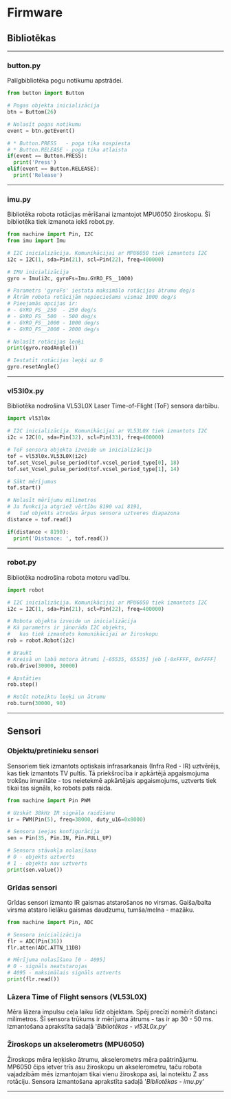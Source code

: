 # Firmware

## Bibliotēkas

---

### button.py


Palīgbibliotēka pogu notikumu apstrādei.

```python
from button import Button

# Pogas objekta inicializācija
btn = Buttom(26)

# Nolasīt pogas notikumu
event = btn.getEvent()

# * Button.PRESS   - poga tika nospiesta
# * Button.RELEASE - poga tika atlaista 
if(event == Button.PRESS):
  print('Press')
elif(event == Button.RELEASE):
  print('Release')
```

---

### imu.py

Bibliotēka robota rotācijas mērīšanai izmantojot MPU6050 žiroskopu.
Šī bibliotēka tiek izmanota iekš robot.py.

```python
from machine import Pin, I2C
from imu import Imu

# I2C inicializācija. Komunikācijai ar MPU6050 tiek izmantots I2C
i2c = I2C(1, sda=Pin(21), scl=Pin(22), freq=400000)

# IMU inicializācija
gyro = Imu(i2c, gyroFs=Imu.GYRO_FS__1000)

# Parametrs 'gyroFs' iestata maksimālo rotācijas ātrumu deg/s
# Ātrām robota rotācijām nepieciešams vismaz 1000 deg/s
# Pieejamās opcijas ir:
# - GYRO_FS__250  - 250 deg/s
# - GYRO_FS__500  - 500 deg/s
# - GYRO_FS__1000 - 1000 deg/s
# - GYRO_FS__2000 - 2000 deg/s

# Nolasīt rotācijas leņķi
print(gyro.readAngle())

# Iestatīt rotācijas leņķi uz 0
gyro.resetAngle()
```

---

### vl53l0x.py

Bibliotēka nodrošina VL53L0X Laser Time-of-Flight (ToF) sensora darbību.

```python
import vl53l0x

# I2C inicializācija. Komunikācijai ar VL53L0X tiek izmantots I2C
i2c = I2C(0, sda=Pin(32), scl=Pin(33), freq=400000)

# ToF sensora objekta izveide un inicializācija
tof = vl53l0x.VL53L0X(i2c)
tof.set_Vcsel_pulse_period(tof.vcsel_period_type[0], 18)
tof.set_Vcsel_pulse_period(tof.vcsel_period_type[1], 14)

# Sākt mērījumus
tof.start()

# Nolasīt mērījumu milimetros
# Ja funkcija atgriež vērtību 8190 vai 8191, 
#   tad objekts atrodas ārpus sensora uztveres diapazona
distance = tof.read()

if(distance < 8190):
  print('Distance: ', tof.read())

```

---

### robot.py

Bibliotēka nodrošina robota motoru vadību.

```python
import robot

# I2C inicializācija. Komunikācijai ar MPU6050 tiek izmantots I2C
i2c = I2C(1, sda=Pin(21), scl=Pin(22), freq=400000)

# Robota objekta izveide un inicializācija
# Kā parametrs ir jānorāda I2C objekts, 
#   kas tiek izmantots komunikācijai ar žiroskopu
rob = robot.Robot(i2c)

# Braukt
# Kreisā un labā motora ātrumi [-65535, 65535] jeb [-0xFFFF, 0xFFFF]
rob.drive(30000, 30000)

# Apstāties
rob.stop()

# Rotēt noteiktu leņķi un ātrumu
rob.turn(30000, 90)
```

---

## Sensori

### Objektu/pretinieku sensori

Sensoriem tiek izmantots optiskais infrasarkanais (Infra Red - IR) uztvērējs, kas tiek izmantots TV pultīs. Tā priekšrocība ir apkārtējā apgaismojuma trokšņu imunitāte - tos neietekmē apkārtējais apgaismojums, uztverts tiek tikai tas signāls, ko robots pats raida.

```python
from machine import Pin PWM

# Uzskāt 38kHz IR signāla raidīšanu
ir = PWM(Pin(5), freq=38000, duty_u16=0x8000)

# Sensora ieejas konfigurācija
sen = Pin(35, Pin.IN, Pin.PULL_UP)

# Sensora stāvokļa nolasīšana
# 0 - objekts uztverts
# 1 - objekts nav uztverts
print(sen.value())
```

### Grīdas sensori

Grīdas sensori izmanto IR gaismas atstarošanos no virsmas. Gaiša/balta virsma atstaro lielāku gaismas daudzumu, tumša/melna - mazāku.

```python
from machine import Pin, ADC

# Sensora inicializācija
flr = ADC(Pin(36))
flr.atten(ADC.ATTN_11DB)

# Mērījuma nolasīšana [0 - 4095]
# 0 - signāls neatstarojas
# 4095 - maksimālais signāls uztverts
print(flr.read())
```

### Lāzera Time of Flight sensors (VL53L0X)

Mēra lāzera impulsu ceļa laiku līdz objektam. Spēj precīzi nomērīt distanci milimetros. Šī sensora trūkums ir mērījuma ātrums - tas ir ap 30 - 50 ms.
Izmantošana aprakstīta sadaļā '*Bibliotēkas - vl53L0x.py*'

### Žiroskops un akselerometrs (MPU6050)

Žiroskops mēra leņķisko ātrumu, akselerometrs mēra paātrinājumu.
MP6050 čips ietver trīs asu žiroskopu un akselerometru, taču robota vajadzibām mēs izmantojam tikai vienu žiroskopa asi, lai noteiktu Z ass rotāciju.
Sensora izmantošana aprakstīta sadaļā '*Bibliotēkas - imu.py*'

---

